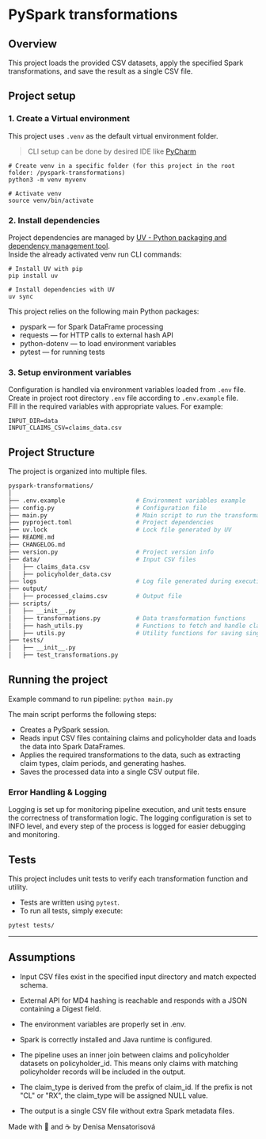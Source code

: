 # PySpark transformations

## Overview
This project loads the provided CSV datasets, apply the specified Spark transformations, and save the result as a single CSV file.


## Project setup

### 1. Create a Virtual environment
This project uses `.venv` as the default virtual environment folder.

> CLI setup can be done by desired IDE like [PyCharm](https://www.jetbrains.com/help/pycharm/creating-virtual-environment.html)
```shell
# Create venv in a specific folder (for this project in the root folder: /pyspark-transformations)
python3 -m venv myvenv

# Activate venv
source venv/bin/activate
```

### 2. Install dependencies
Project dependencies are managed by [UV - Python packaging and dependency management tool](https://docs.astral.sh/uv/). \
Inside the already activated venv run CLI commands:

```shell
# Install UV with pip
pip install uv

# Install dependencies with UV
uv sync
```

This project relies on the following main Python packages:

- pyspark — for Spark DataFrame processing
- requests — for HTTP calls to external hash API
- python-dotenv — to load environment variables
- pytest — for running tests


### 3. Setup environment variables
Configuration is handled via environment variables loaded from `.env` file.
Create in project root directory `.env` file according to `.env.example` file. \
Fill in the required variables with appropriate values. For example:

```env
INPUT_DIR=data
INPUT_CLAIMS_CSV=claims_data.csv
```


## Project Structure
The project is organized into multiple files.

```bash
pyspark-transformations/
│
├── .env.example                    # Environment variables example
├── config.py                       # Configuration file
├── main.py                         # Main script to run the transformation pipeline
├── pyproject.toml                  # Project dependencies
├── uv.lock                         # Lock file generated by UV
├── README.md                   
├── CHANGELOG.md      
├── version.py                      # Project version info
├── data/                           # Input CSV files
│   ├── claims_data.csv       
│   ├── policyholder_data.csv             
├── logs                            # Log file generated during execution
├── output/
│   ├── processed_claims.csv        # Output file
├── scripts/
│   ├── __init__.py
│   ├── transformations.py          # Data transformation functions
│   ├── hash_utils.py               # Functions to fetch and handle claim_id hashes
│   ├── utils.py                    # Utility functions for saving single CSV file
├── tests/
│   ├── __init__.py
│   ├── test_transformations.py    
```


## Running the project
Example command to run pipeline: `python main.py`

The main script performs the following steps:
- Creates a PySpark session.
- Reads input CSV files containing claims and policyholder data and loads the data into Spark DataFrames.
- Applies the required transformations to the data, such as extracting claim types, claim periods, and generating hashes.
- Saves the processed data into a single CSV output file.



### Error Handling & Logging
Logging is set up for monitoring pipeline execution, and unit tests ensure the correctness of transformation logic. 
The logging configuration is set to INFO level, and every step of the process is logged for easier debugging and monitoring.


## Tests
This project includes unit tests to verify each transformation function and utility.

- Tests are written using `pytest`.
- To run all tests, simply execute:

```bash
pytest tests/
```

---


## Assumptions

- Input CSV files exist in the specified input directory and match expected schema.

- External API for MD4 hashing is reachable and responds with a JSON containing a Digest field.

- The environment variables are properly set in .env.

- Spark is correctly installed and Java runtime is configured.

- The pipeline uses an inner join between claims and policyholder datasets on policyholder_id.
  This means only claims with matching policyholder records will be included in the output.

- The claim_type is derived from the prefix of claim_id. If the prefix is not "CL" or "RX", the claim_type will be assigned NULL value.

- The output is a single CSV file without extra Spark metadata files.


Made with 💜 and ☕️ by Denisa Mensatorisová
